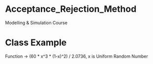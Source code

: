 # Acceptance_Rejection_Method
Modelling &amp; Simulation Course
# Class Example
Function -> (60 * x^3 * (1-x)^2) / 2.0736, 
x is Uniform Random Number
